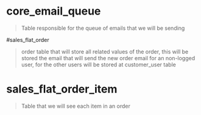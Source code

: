 

# core_email_queue
> Table responsible for the queue of emails that we will be sending


#sales_flat_order
> order table that will store all related values of the order, this will be stored the email that will send the new order email for an non-logged user, for the other users will be stored at customer_user table

# sales_flat_order_item
> Table that we will see each item in an order
